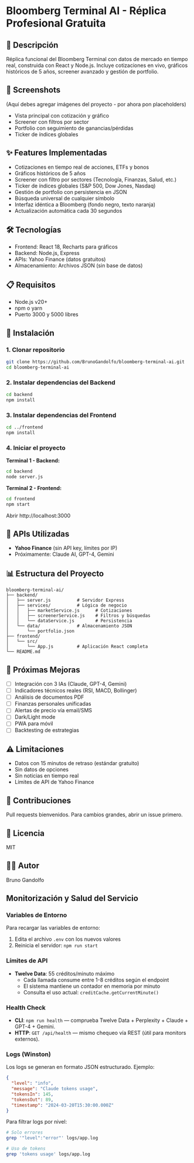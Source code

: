# Bloomberg Terminal AI - Réplica Profesional Gratuita

## 🚀 Descripción
Réplica funcional del Bloomberg Terminal con datos de mercado en tiempo real, construida con React y Node.js. Incluye cotizaciones en vivo, gráficos históricos de 5 años, screener avanzado y gestión de portfolio.

## 📸 Screenshots
(Aquí debes agregar imágenes del proyecto - por ahora pon placeholders)
- Vista principal con cotización y gráfico
- Screener con filtros por sector
- Portfolio con seguimiento de ganancias/pérdidas
- Ticker de índices globales

## ✨ Features Implementadas
- Cotizaciones en tiempo real de acciones, ETFs y bonos
- Gráficos históricos de 5 años
- Screener con filtro por sectores (Tecnología, Finanzas, Salud, etc.)
- Ticker de índices globales (S&P 500, Dow Jones, Nasdaq)
- Gestión de portfolio con persistencia en JSON
- Búsqueda universal de cualquier símbolo
- Interfaz idéntica a Bloomberg (fondo negro, texto naranja)
- Actualización automática cada 30 segundos

## 🛠️ Tecnologías
- Frontend: React 18, Recharts para gráficos
- Backend: Node.js, Express
- APIs: Yahoo Finance (datos gratuitos)
- Almacenamiento: Archivos JSON (sin base de datos)

## 📋 Requisitos
- Node.js v20+
- npm o yarn
- Puerto 3000 y 5000 libres

## 🔧 Instalación

### 1. Clonar repositorio
```bash
git clone https://github.com/BrunoGandolfo/bloomberg-terminal-ai.git
cd bloomberg-terminal-ai
```
### 2. Instalar dependencias del Backend
```bash
cd backend
npm install
```
### 3. Instalar dependencias del Frontend
```bash
cd ../frontend
npm install
```
### 4. Iniciar el proyecto
**Terminal 1 - Backend:**
```bash
cd backend
node server.js
```
**Terminal 2 - Frontend:**
```bash
cd frontend
npm start
```
Abrir http://localhost:3000

## 🔑 APIs Utilizadas
- **Yahoo Finance** (sin API key, límites por IP)
- Próximamente: Claude AI, GPT-4, Gemini

## 📊 Estructura del Proyecto
```
bloomberg-terminal-ai/
├── backend/
│   ├── server.js          # Servidor Express
│   ├── services/          # Lógica de negocio
│   │   ├── marketService.js      # Cotizaciones
│   │   ├── screenerService.js    # Filtros y búsquedas
│   │   └── dataService.js        # Persistencia
│   └── data/              # Almacenamiento JSON
│       └── portfolio.json
├── frontend/
│   └── src/
│       └── App.js         # Aplicación React completa
└── README.md
```

## 🚧 Próximas Mejoras
- [ ] Integración con 3 IAs (Claude, GPT-4, Gemini)
- [ ] Indicadores técnicos reales (RSI, MACD, Bollinger)
- [ ] Análisis de documentos PDF
- [ ] Finanzas personales unificadas
- [ ] Alertas de precio vía email/SMS
- [ ] Dark/Light mode
- [ ] PWA para móvil
- [ ] Backtesting de estrategias

## ⚠️ Limitaciones
- Datos con 15 minutos de retraso (estándar gratuito)
- Sin datos de opciones
- Sin noticias en tiempo real
- Límites de API de Yahoo Finance

## 🤝 Contribuciones
Pull requests bienvenidos. Para cambios grandes, abrir un issue primero.

## 📝 Licencia
MIT

## 👨‍💻 Autor
Bruno Gandolfo

## Monitorización y Salud del Servicio

### Variables de Entorno
Para recargar las variables de entorno:
1. Edita el archivo `.env` con los nuevos valores
2. Reinicia el servidor: `npm run start`

### Límites de API
- **Twelve Data**: 55 créditos/minuto máximo
  - Cada llamada consume entre 1-8 créditos según el endpoint
  - El sistema mantiene un contador en memoria por minuto
  - Consulta el uso actual: `creditCache.getCurrentMinute()`

### Health Check
* **CLI**: `npm run health` — comprueba Twelve Data + Perplexity + Claude + GPT-4 + Gemini.
* **HTTP**: `GET /api/health` — mismo chequeo vía REST (útil para monitors externos).

### Logs (Winston)
Los logs se generan en formato JSON estructurado. Ejemplo:
```json
{
  "level": "info",
  "message": "Claude tokens usage",
  "tokensIn": 145,
  "tokensOut": 89,
  "timestamp": "2024-03-20T15:30:00.000Z"
}
```

Para filtrar logs por nivel:
```bash
# Solo errores
grep '"level":"error"' logs/app.log

# Uso de tokens
grep 'tokens usage' logs/app.log
``` 